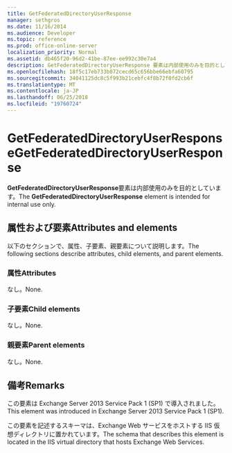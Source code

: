 ```yaml
---
title: GetFederatedDirectoryUserResponse
manager: sethgros
ms.date: 11/16/2014
ms.audience: Developer
ms.topic: reference
ms.prod: office-online-server
localization_priority: Normal
ms.assetid: db465f20-96d2-41be-87ee-ee992c30e7a4
description: GetFederatedDirectoryUserResponse 要素は内部使用のみを目的としています。
ms.openlocfilehash: 18f5c17eb733b072cecd65c656bbe66ebfa60795
ms.sourcegitcommit: 34041125dc8c5f993b21cebfc4f8b72f0fd2cb6f
ms.translationtype: MT
ms.contentlocale: ja-JP
ms.lasthandoff: 06/25/2018
ms.locfileid: "19760724"
---
```

# <a name="getfederateddirectoryuserresponse"></a><span data-ttu-id="c7cb5-103">GetFederatedDirectoryUserResponse</span><span class="sxs-lookup"><span data-stu-id="c7cb5-103">GetFederatedDirectoryUserResponse</span></span>

<span data-ttu-id="c7cb5-104">**GetFederatedDirectoryUserResponse**要素は内部使用のみを目的としています。</span><span class="sxs-lookup"><span data-stu-id="c7cb5-104">The **GetFederatedDirectoryUserResponse** element is intended for internal use only.</span></span> 

## <a name="attributes-and-elements"></a><span data-ttu-id="c7cb5-105">属性および要素</span><span class="sxs-lookup"><span data-stu-id="c7cb5-105">Attributes and elements</span></span>

<span data-ttu-id="c7cb5-106">以下のセクションで、属性、子要素、親要素について説明します。</span><span class="sxs-lookup"><span data-stu-id="c7cb5-106">The following sections describe attributes, child elements, and parent elements.</span></span>
  
### <a name="attributes"></a><span data-ttu-id="c7cb5-107">属性</span><span class="sxs-lookup"><span data-stu-id="c7cb5-107">Attributes</span></span>

<span data-ttu-id="c7cb5-108">なし。</span><span class="sxs-lookup"><span data-stu-id="c7cb5-108">None.</span></span>
  
### <a name="child-elements"></a><span data-ttu-id="c7cb5-109">子要素</span><span class="sxs-lookup"><span data-stu-id="c7cb5-109">Child elements</span></span>

<span data-ttu-id="c7cb5-110">なし。</span><span class="sxs-lookup"><span data-stu-id="c7cb5-110">None.</span></span>
  
### <a name="parent-elements"></a><span data-ttu-id="c7cb5-111">親要素</span><span class="sxs-lookup"><span data-stu-id="c7cb5-111">Parent elements</span></span>

<span data-ttu-id="c7cb5-112">なし。</span><span class="sxs-lookup"><span data-stu-id="c7cb5-112">None.</span></span>
  
## <a name="remarks"></a><span data-ttu-id="c7cb5-113">備考</span><span class="sxs-lookup"><span data-stu-id="c7cb5-113">Remarks</span></span>

<span data-ttu-id="c7cb5-114">この要素は Exchange Server 2013 Service Pack 1 (SP1) で導入されました。</span><span class="sxs-lookup"><span data-stu-id="c7cb5-114">This element was introduced in Exchange Server 2013 Service Pack 1 (SP1).</span></span>
  
<span data-ttu-id="c7cb5-115">この要素を記述するスキーマは、Exchange Web サービスをホストする IIS 仮想ディレクトリに置かれています。</span><span class="sxs-lookup"><span data-stu-id="c7cb5-115">The schema that describes this element is located in the IIS virtual directory that hosts Exchange Web Services.</span></span>
  

